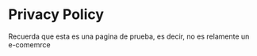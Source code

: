 # Privacy Policy

Recuerda que esta es una pagina de prueba, es decir, no es relamente un e-comemrce
